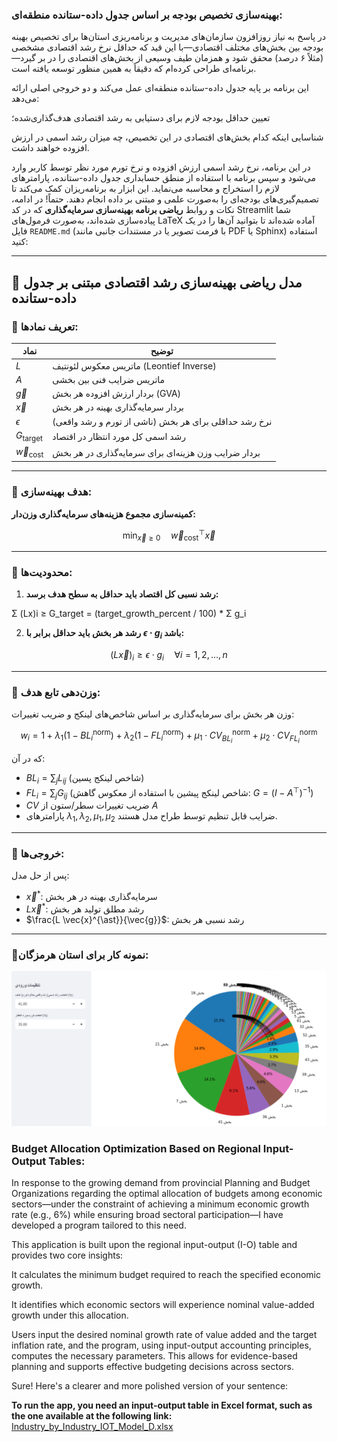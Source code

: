 
### بهینه‌سازی تخصیص بودجه بر اساس جدول داده-ستانده منطقه‌ای:

در پاسخ به نیاز روزافزون سازمان‌های مدیریت و برنامه‌ریزی استان‌ها برای تخصیص بهینه بودجه بین بخش‌های مختلف اقتصادی—با این قید که حداقل نرخ رشد اقتصادی مشخصی (مثلاً ۶ درصد) محقق شود و همزمان طیف وسیعی از بخش‌های اقتصادی را در بر گیرد—برنامه‌ای طراحی کرده‌ام که دقیقاً به همین منظور توسعه یافته است.

این برنامه بر پایه جدول داده-ستانده منطقه‌ای عمل می‌کند و دو خروجی اصلی ارائه می‌دهد:

تعیین حداقل بودجه لازم برای دستیابی به رشد اقتصادی هدف‌گذاری‌شده؛

شناسایی اینکه کدام بخش‌های اقتصادی در این تخصیص، چه میزان رشد اسمی در ارزش افزوده خواهند داشت.

در این برنامه، نرخ رشد اسمی ارزش افزوده و نرخ تورم مورد نظر توسط کاربر وارد می‌شود و سپس برنامه با استفاده از منطق حسابداری جدول داده-ستانده، پارامترهای لازم را استخراج و محاسبه می‌نماید. این ابزار به برنامه‌ریزان کمک می‌کند تا تصمیم‌گیری‌های بودجه‌ای را به‌صورت علمی و مبتنی بر داده انجام دهند.
حتماً! در ادامه، نکات و روابط **ریاضی برنامه بهینه‌سازی سرمایه‌گذاری** که در کد Streamlit شما پیاده‌سازی شده‌اند، به‌صورت فرمول‌های LaTeX آماده شده‌اند تا بتوانید آن‌ها را در یک فایل `README.md` (با فرمت تصویر یا در مستندات جانبی مانند PDF یا Sphinx) استفاده کنید:

---

## 📐 مدل ریاضی بهینه‌سازی رشد اقتصادی مبتنی بر جدول داده-ستانده

### 🔹 تعریف نمادها:

| نماد                    | توضیح                                                 |
| ----------------------- | ----------------------------------------------------- |
| $L$                     | ماتریس معکوس لئونتیف (Leontief Inverse)               |
| $A$                     | ماتریس ضرایب فنی بین بخشی                             |
| $\vec{g}$               | بردار ارزش افزوده هر بخش (GVA)                        |
| $\vec{x}$               | بردار سرمایه‌گذاری بهینه در هر بخش                    |
| $\epsilon$              | نرخ رشد حداقلی برای هر بخش (ناشی از تورم و رشد واقعی) |
| $G_{\text{target}}$     | رشد اسمی کل مورد انتظار در اقتصاد                     |
| $\vec{w}_{\text{cost}}$ | بردار ضرایب وزن هزینه‌ای برای سرمایه‌گذاری در هر بخش  |

---

### 🔸 هدف بهینه‌سازی:

**کمینه‌سازی مجموع هزینه‌های سرمایه‌گذاری وزن‌دار:**

$$
\min_{\vec{x} \geq 0} \quad \vec{w}_{\text{cost}}^\top \vec{x}
$$

---

### 🔸 محدودیت‌ها:

1. **رشد نسبی کل اقتصاد باید حداقل به سطح هدف برسد:**

Σ (Lx)i ≥ G_target = (target_growth_percent / 100) * Σ g_i


2. **رشد هر بخش باید حداقل برابر با $\epsilon \cdot g_i$ باشد:**

$$
(L \vec{x})_i \geq \epsilon \cdot g_i \quad \forall i = 1, 2, \dots, n
$$

---

### 🔸 وزن‌دهی تابع هدف:

وزن هر بخش برای سرمایه‌گذاری بر اساس شاخص‌های لینکج و ضریب تغییرات:

$$
w_i = 1 + \lambda_1 (1 - BL_i^{\text{norm}}) + \lambda_2 (1 - FL_i^{\text{norm}}) + \mu_1 \cdot CV_{BL_i}^{\text{norm}} + \mu_2 \cdot CV_{FL_i}^{\text{norm}}
$$

که در آن:

* $BL_i = \sum_j L_{ij}$ (شاخص لینکج پسین)
* $FL_i = \sum_j G_{ij}$ (شاخص لینکج پیشین با استفاده از معکوس گاهش: $G = (I - A^\top)^{-1}$)
* $CV$ ضریب تغییرات سطر/ستون از $A$
* پارامترهای $\lambda_1, \lambda_2, \mu_1, \mu_2$ ضرایب قابل تنظیم توسط طراح مدل هستند.

---

### 🔸 خروجی‌ها:

پس از حل مدل:

* $\vec{x}^{\ast}$: سرمایه‌گذاری بهینه در هر بخش
* $L \vec{x}^{\ast}$: رشد مطلق تولید هر بخش
* $\frac{L \vec{x}^{\ast}}{\vec{g}}$: رشد نسبی هر بخش

---
### 🔸نمونه کار برای استان هرمزگان:
[![allocation](https://github.com/AZFARHAD24511/IO_Budget/blob/main/budget_allocation1.png)](https://iobudget-pdv2ak9zuxbmqyq485jf7v.streamlit.app/)

### Budget Allocation Optimization Based on Regional Input-Output Tables:

In response to the growing demand from provincial Planning and Budget Organizations regarding the optimal allocation of budgets among economic sectors—under the constraint of achieving a minimum economic growth rate (e.g., 6%) while ensuring broad sectoral participation—I have developed a program tailored to this need.

This application is built upon the regional input-output (I-O) table and provides two core insights:

It calculates the minimum budget required to reach the specified economic growth.

It identifies which economic sectors will experience nominal value-added growth under this allocation.

Users input the desired nominal growth rate of value added and the target inflation rate, and the program, using input-output accounting principles, computes the necessary parameters. This allows for evidence-based planning and supports effective budgeting decisions across sectors.

Sure! Here's a clearer and more polished version of your sentence:

**To run the app, you need an input-output table in Excel format, such as the one available at the following link:**
[Industry\_by\_Industry\_IOT\_Model\_D.xlsx](https://github.com/AZFARHAD24511/datasets/raw/refs/heads/main/Industry_by_Industry_IOT_Model_D.xlsx)




